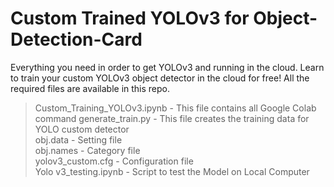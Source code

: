 # Custom Trained YOLOv3 for Object-Detection-Card

Everything you need in order to get YOLOv3 and running in the cloud. Learn to train your custom YOLOv3 object detector in the cloud for free! All the required files are available in this repo.

> Custom_Training_YOLOv3.ipynb  - This file contains all Google Colab command
> generate_train.py - This file creates the training data for YOLO custom detector <br>
> obj.data - Setting file <br>
> obj.names - Category file <br>
> yolov3_custom.cfg - Configuration file <br>
> Yolo v3_testing.ipynb - Script to test the Model on Local Computer<br>


